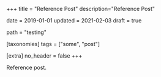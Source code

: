 +++
title = "Reference Post"
description="Reference Post"

date = 2019-01-01
updated = 2021-02-03
draft = true

path = "testing"

[taxonomies]
tags = ["some", "post"]

[extra]
no_header = false
+++

Reference post.